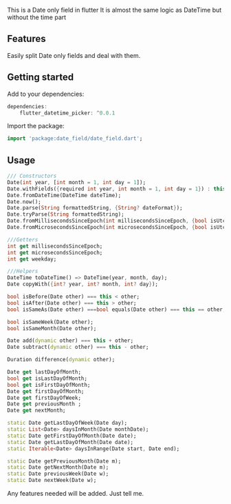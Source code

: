 
This is a Date only field in flutter
It is almost the same logic as DateTime but without the time part
## Features

Easily split Date only fields and deal with them. 

## Getting started

Add to your dependencies:
```dart
dependencies:
    flutter_datetime_picker: ^0.0.1
```
Import the package:
```dart
import 'package:date_field/date_field.dart';
```

## Usage

```dart
/// Constructors
Date(int year, [int month = 1, int day = 1]);
Date.withFields({required int year, int month = 1, int day = 1}) : this(year, month, day);
Date.fromDateTime(DateTime dateTime);
Date.now();
Date.parse(String formattedString, {String? dateFormat});
Date.tryParse(String formattedString);
Date.fromMillisecondsSinceEpoch(int millisecondsSinceEpoch, {bool isUtc = false});
Date.fromMicrosecondsSinceEpoch(int microsecondsSinceEpoch, {bool isUtc = false});

///Getters
int get millisecondsSinceEpoch;
int get microsecondsSinceEpoch;
int get weekday;

///Helpers
DateTime toDateTime() => DateTime(year, month, day);
Date copyWith({int? year, int? month, int? day});

bool isBefore(Date other) === this < other;
bool isAfter(Date other) === this > other;
bool isSameAs(Date other) ===bool equals(Date other) === this == other;

bool isSameWeek(Date other);
bool isSameMonth(Date other);

Date add(dynamic other) === this + other;
Date subtract(dynamic other) === this - other;

Duration difference(dynamic other);

Date get lastDayOfMonth;
bool get isLastDayOfMonth;
bool get isFirstDayOfMonth;
Date get firstDayOfMonth;
Date get firstDayOfWeek;
Date get previousMonth ;
Date get nextMonth;

static Date getLastDayOfWeek(Date day);
static List<Date> daysInMonth(Date monthDate);
static Date getFirstDayOfMonth(Date date);
static Date getLastDayOfMonth(Date date);
static Iterable<Date> daysInRange(Date start, Date end);

static Date getPreviousMonth(Date m);
static Date getNextMonth(Date m);
static Date previousWeek(Date w);
static Date nextWeek(Date w);

```

Any features needed will be added. Just tell me.
